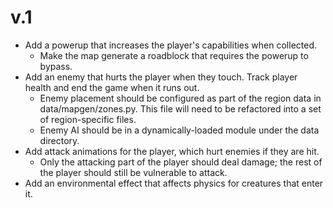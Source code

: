 # v.1 #

  * Add a powerup that increases the player's capabilities when collected.
    * Make the map generate a roadblock that requires the powerup to bypass.
  * Add an enemy that hurts the player when they touch. Track player health and end the game when it runs out.
    * Enemy placement should be configured as part of the region data in data/mapgen/zones.py. This file will need to be refactored into a set of region-specific files.
    * Enemy AI should be in a dynamically-loaded module under the data directory.
  * Add attack animations for the player, which hurt enemies if they are hit.
    * Only the attacking part of the player should deal damage; the rest of the player should still be vulnerable to attack.
  * Add an environmental effect that affects physics for creatures that enter it.